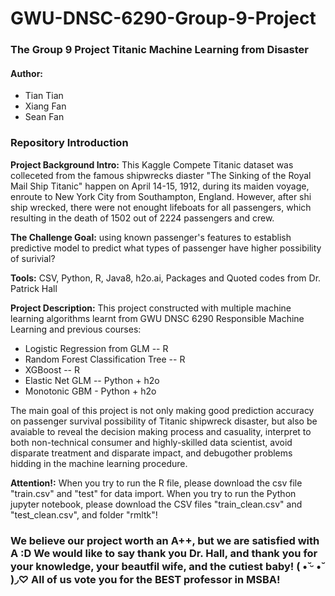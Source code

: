 # GWU-DNSC-6290-Group-9-Project
### The Group 9 Project Titanic Machine Learning from Disaster
#### Author: 
 - Tian Tian
 - Xiang Fan
 - Sean Fan

### Repository Introduction

**Project Background Intro:** This Kaggle Compete Titanic dataset was colleceted from the famous shipwrecks diaster "The Sinking of the Royal Mail Ship Titanic" happen on April 14-15, 1912, during its maiden voyage, enroute to New York City from Southampton, England. However, after shi ship wrecked, there were not enought lifeboats for all passengers, which resulting in the death of 1502 out of 2224 passengers and crew.

**The Challenge Goal:** using known passenger's features to establish predictive model to predict what types of passenger have higher possibility of surivial?

**Tools:** CSV, Python, R, Java8, h2o.ai, Packages and Quoted codes from Dr. Patrick Hall

**Project Description:** 
This project constructed with multiple machine learning algorithms learnt from GWU DNSC 6290 Responsible Machine Learning and previous courses:
 - Logistic Regression from GLM -- R
 - Random Forest Classification Tree -- R
 - XGBoost -- R
 - Elastic Net GLM -- Python + h2o
 - Monotonic GBM - Python + h2o

The main goal of this project is not only making good prediction accuracy on passenger survival possibility of Titanic shipwreck disaster, but also be avaiable to reveal the decision making process and casuality, interpret to both non-technical consumer and highly-skilled data scientist, avoid disparate treatment and disparate impact, and debugother problems hidding in the machine learning procedure. 

**Attention!:** When you try to run the R file, please download the csv file "train.csv" and "test" for data import. When you try to run the Python jupyter notebook, please download the CSV files "train_clean.csv" and "test_clean.csv", and folder "rmltk"!

### **We believe our project worth an A++, but we are satisfied with A :D We would like to say thank you Dr. Hall, and thank you for your knowledge, your beautfil wife, and the cutiest baby! (  •̆ ᵕ •̆ )◞♡ All of us vote you for the BEST professor in MSBA!**
